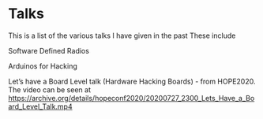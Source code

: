 # Talks

This is a list of the various talks I have given in the past
These include

Software Defined Radios

Arduinos for Hacking

Let’s have a Board Level talk (Hardware Hacking Boards) - from HOPE2020. 
  The video can be seen at https://archive.org/details/hopeconf2020/20200727_2300_Lets_Have_a_Board_Level_Talk.mp4


